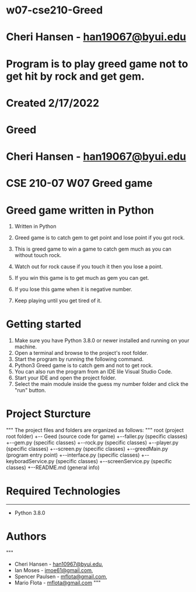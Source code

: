 # w07-cse210-Greed

# Cheri Hansen - han19067@byui.edu
# Program is to play greed game not to get hit by rock and get gem.
# Created 2/17/2022
# Greed
# Cheri Hansen - han19067@byui.edu
# CSE 210-07 W07 Greed game

# Greed game written in Python
1. Written in Python
2. Greed game is to catch gem to get point and lose point if you got rock.
3. This is greed game to win a game to catch gem much as you can without touch rock.
4. Watch out for rock cause if you touch it then you lose a point.

6. If you win this game is to get much as gem you can get.
7. If you lose this game when it is negative number. 
8. Keep playing until you get tired of it.
# Getting started
1. Make sure you have Python 3.8.0 or newer installed and running on your machine. 
2. Open a terminal and browse to the project's root folder. 
3. Start the program by running the following command.
4. Python3 Greed game is to catch gem and not to get rock.
5. You can also run the program from an IDE lile Visual Studio Code. 
6. Start your IDE and open the project folder. 
7. Select the main module inside the guess my number folder and click the "run" button. 

# Project Sturcture
"""
The project files and folders are organized as follows:
"""
root                        (project root folder)
+-- Geed            (source code for game)
    +--faller.py            (specific classes)
    +--gem.py               (specific classes)
    +--rock.py              (specific classes)
    +--player.py            (specific classes)
    +--screen.py            (specific classes)
    +--greedMain.py         (program entry point)
    +--interface.py         (specific classes)
    +--keyboradService.py   (specific classes)
    +--screenService.py     (specific classes)
    +--README.md            (general info)

# Required Technologies
---
* Python 3.8.0

# Authors
""" 
* Cheri Hansen - han10967@byui.edu, 
* Ian Moses - imoe61@gmail.com, 
* Spencer Paulsen - mflota@gmail.com,
* Mario Flota - mflota@gmail.com
"""
